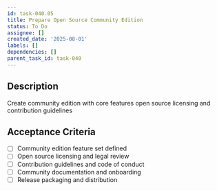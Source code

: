 ```yaml
---
id: task-040.05
title: Prepare Open Source Community Edition
status: To Do
assignee: []
created_date: '2025-08-01'
labels: []
dependencies: []
parent_task_id: task-040
---
```


## Description

Create community edition with core features open source licensing and contribution guidelines

## Acceptance Criteria

- [ ] Community edition feature set defined
- [ ] Open source licensing and legal review
- [ ] Contribution guidelines and code of conduct
- [ ] Community documentation and onboarding
- [ ] Release packaging and distribution
